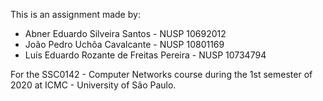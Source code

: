 This is an assignment made by:

* Abner Eduardo Silveira Santos - NUSP 10692012
* João Pedro Uchôa Cavalcante - NUSP 10801169
* Luís Eduardo Rozante de Freitas Pereira - NUSP 10734794

For the SSC0142 - Computer Networks course during the 1st semester of 2020 at ICMC - University of São Paulo.
